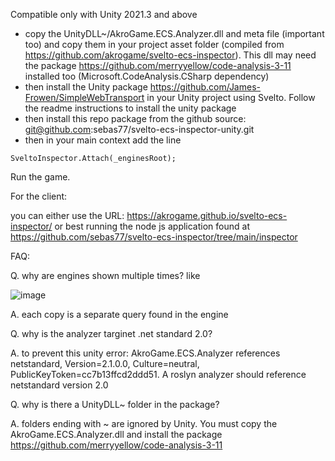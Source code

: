 Compatible only with Unity 2021.3 and above

* copy the UnityDLL~/AkroGame.ECS.Analyzer.dll and meta file (important too) and copy them in your project asset folder (compiled from https://github.com/akrogame/svelto-ecs-inspector). This dll may need the package https://github.com/merryyellow/code-analysis-3-11 installed too (Microsoft.CodeAnalysis.CSharp dependency)
* then install the Unity package https://github.com/James-Frowen/SimpleWebTransport in your Unity project using Svelto. Follow the readme instructions to install the unity package
* then install this repo package from the github source: git@github.com:sebas77/svelto-ecs-inspector-unity.git
* then in your main context add the line
```
SveltoInspector.Attach(_enginesRoot);
```
Run the game.

For the client:

you can either use the URL: https://akrogame.github.io/svelto-ecs-inspector/
or best running the node js application found at https://github.com/sebas77/svelto-ecs-inspector/tree/main/inspector

FAQ:

Q. why are engines shown multiple times? like

![image](https://user-images.githubusercontent.com/945379/208312024-8a996eae-cfa7-4f2e-83f8-b0f4c41750b7.png)

A. each copy is a separate query found in the engine

Q. why is the analyzer targinet .net standard 2.0?

A. to prevent this unity error: AkroGame.ECS.Analyzer references netstandard, Version=2.1.0.0, Culture=neutral, PublicKeyToken=cc7b13ffcd2ddd51. A roslyn analyzer should reference netstandard version 2.0

Q. why is there a UnityDLL~ folder in the package? 

A. folders ending with ~ are ignored by Unity. You must copy the AkroGame.ECS.Analyzer.dll and install the package https://github.com/merryyellow/code-analysis-3-11



